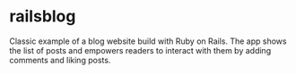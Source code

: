 # railsblog
Classic example of a blog website build with Ruby on Rails. The app shows the list of posts and empowers readers to interact with them by adding comments and liking posts.
